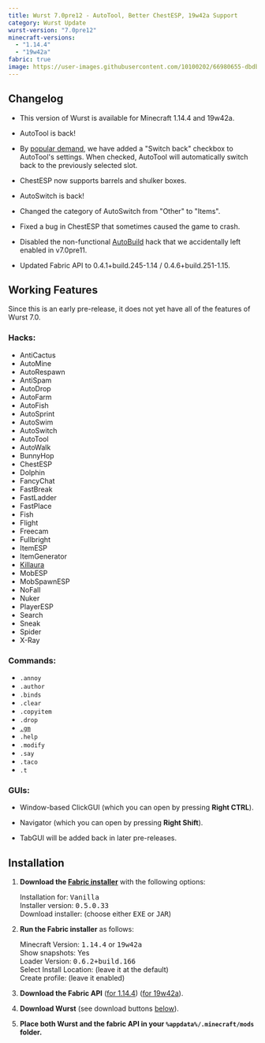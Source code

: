 ```yaml
---
title: Wurst 7.0pre12 - AutoTool, Better ChestESP, 19w42a Support
category: Wurst Update
wurst-version: "7.0pre12"
minecraft-versions:
  - "1.14.4"
  - "19w42a"
fabric: true
image: https://user-images.githubusercontent.com/10100202/66980655-dbdbbf00-f0b1-11e9-8d62-137ed83044de.jpg
---
```

## Changelog

- This version of Wurst is available for Minecraft 1.14.4 and 19w42a.

- AutoTool is back!

- By [popular demand](https://www.reddit.com/r/WurstClient/comments/dh96z3/suggestion_autotool_option_for_switching_back/), we have added a "Switch back" checkbox to AutoTool's settings. When checked, AutoTool will automatically switch back to the previously selected slot.

- ChestESP now supports barrels and shulker boxes.

- AutoSwitch is back!

- Changed the category of AutoSwitch from "Other" to "Items".

- Fixed a bug in ChestESP that sometimes caused the game to crash.

- Disabled the non-functional [AutoBuild](https://wiki.wurstclient.net/autobuild) hack that we accidentally left enabled in v7.0pre11.

- Updated Fabric API to 0.4.1+build.245-1.14 / 0.4.6+build.251-1.15.

## Working Features

Since this is an early pre-release, it does not yet have all of the features of Wurst 7.0.

### Hacks:

- AntiCactus
- AutoMine
- AutoRespawn
- AntiSpam
- AutoDrop
- AutoFarm
- AutoFish
- AutoSprint
- AutoSwim
- AutoSwitch
- AutoTool
- AutoWalk
- BunnyHop
- ChestESP
- Dolphin
- FancyChat
- FastBreak
- FastLadder
- FastPlace
- Fish
- Flight
- Freecam
- Fullbright
- ItemESP
- ItemGenerator
- [Killaura](https://wiki.wurstclient.net/killaura)
- MobESP
- MobSpawnESP
- NoFall
- Nuker
- PlayerESP
- Search
- Sneak
- Spider
- X-Ray

### Commands:

- `.annoy`
- `.author`
- `.binds`
- `.clear`
- `.copyitem`
- `.drop`
- <a href="https://wiki.wurstclient.net/cmd/gm"><code>.gm</code></a>
- `.help`
- `.modify`
- `.say`
- `.taco`
- `.t`

### GUIs:

- Window-based ClickGUI (which you can open by pressing **Right CTRL**).

- Navigator (which you can open by pressing **Right Shift**).

- TabGUI will be added back in later pre-releases.

## Installation

1. **Download the <a href="https://fabricmc.net/use/" target="_blank" rel="nofollow">Fabric installer</a>** with the following options:

   Installation for: <kbd>Vanilla</kbd>  
   Installer version: <kbd>0.5.0.33</kbd>  
   Download installer: (choose either <kbd>EXE</kbd> or <kbd>JAR</kbd>)

1. **Run the Fabric installer** as follows:

   Minecraft Version: <kbd>1.14.4</kbd> or <kbd>19w42a</kbd>  
   Show snapshots: Yes  
   Loader Version: <kbd>0.6.2+build.166</kbd>  
   Select Install Location: (leave it at the default)  
   Create profile: (leave it enabled)

1. **Download the Fabric API** (<a href="https://www.curseforge.com/minecraft/mc-mods/fabric-api/files/2810785" target="_blank" rel="nofollow">for 1.14.4</a>) (<a href="https://www.curseforge.com/minecraft/mc-mods/fabric-api/files/2810786" target="_blank" rel="nofollow">for 19w42a</a>).

1. **Download Wurst** (see download buttons [below](#downloads)).

1. **Place both Wurst and the fabric API in your `%appdata%/.minecraft/mods` folder.**
